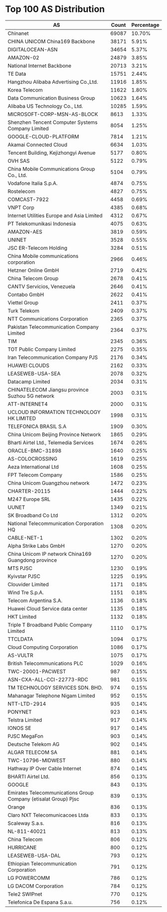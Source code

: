 # Top 100 AS Distribution
| AS | Count | Percentage |
|----|----|----|
| Chinanet | 69087 | 10.70% |
| CHINA UNICOM China169 Backbone | 38171 | 5.91% |
| DIGITALOCEAN-ASN | 34654 | 5.37% |
| AMAZON-02 | 24879 | 3.85% |
| National Internet Backbone | 20713 | 3.21% |
| TE Data | 15751 | 2.44% |
| Hangzhou Alibaba Advertising Co.,Ltd. | 11916 | 1.85% |
| Korea Telecom | 11622 | 1.80% |
| Data Communication Business Group | 10623 | 1.64% |
| Alibaba US Technology Co., Ltd. | 10285 | 1.59% |
| MICROSOFT-CORP-MSN-AS-BLOCK | 8613 | 1.33% |
| Shenzhen Tencent Computer Systems Company Limited | 8054 | 1.25% |
| GOOGLE-CLOUD-PLATFORM | 7814 | 1.21% |
| Akamai Connected Cloud | 6634 | 1.03% |
| Tencent Building, Kejizhongyi Avenue | 5177 | 0.80% |
| OVH SAS | 5122 | 0.79% |
| China Mobile Communications Group Co., Ltd. | 5104 | 0.79% |
| Vodafone Italia S.p.A. | 4874 | 0.75% |
| Rostelecom | 4827 | 0.75% |
| COMCAST-7922 | 4458 | 0.69% |
| VNPT Corp | 4385 | 0.68% |
| Internet Utilities Europe and Asia Limited | 4312 | 0.67% |
| PT Telekomunikasi Indonesia | 4075 | 0.63% |
| AMAZON-AES | 3819 | 0.59% |
| UNINET | 3528 | 0.55% |
| JSC ER-Telecom Holding | 3284 | 0.51% |
| China Mobile communications corporation | 2966 | 0.46% |
| Hetzner Online GmbH | 2719 | 0.42% |
| China Telecom Group | 2678 | 0.41% |
| CANTV Servicios, Venezuela | 2646 | 0.41% |
| Contabo GmbH | 2622 | 0.41% |
| Viettel Group | 2411 | 0.37% |
| Turk Telekom | 2409 | 0.37% |
| NTT Communications Corporation | 2365 | 0.37% |
| Pakistan Telecommunication Company Limited | 2364 | 0.37% |
| TIM | 2345 | 0.36% |
| TOT Public Company Limited | 2275 | 0.35% |
| Iran Telecommunication Company PJS | 2176 | 0.34% |
| HUAWEI CLOUDS | 2162 | 0.33% |
| LEASEWEB-USA-SEA | 2078 | 0.32% |
| Datacamp Limited | 2034 | 0.31% |
| CHINATELECOM Jiangsu province Suzhou 5G network | 2003 | 0.31% |
| ATT-INTERNET4 | 2000 | 0.31% |
| UCLOUD INFORMATION TECHNOLOGY HK LIMITED | 1998 | 0.31% |
| TELEFONICA BRASIL S.A | 1909 | 0.30% |
| China Unicom Beijing Province Network | 1865 | 0.29% |
| Bharti Airtel Ltd., Telemedia Services | 1674 | 0.26% |
| ORACLE-BMC-31898 | 1640 | 0.25% |
| AS-COLOCROSSING | 1619 | 0.25% |
| Aeza International Ltd | 1608 | 0.25% |
| FPT Telecom Company | 1586 | 0.25% |
| China Unicom Guangzhou network | 1472 | 0.23% |
| CHARTER-20115 | 1444 | 0.22% |
| M247 Europe SRL | 1435 | 0.22% |
| UUNET | 1349 | 0.21% |
| SK Broadband Co Ltd | 1312 | 0.20% |
| National Telecommunication Corporation HQ | 1308 | 0.20% |
| CABLE-NET-1 | 1302 | 0.20% |
| Alpha Strike Labs GmbH | 1270 | 0.20% |
| China Unicom IP network China169 Guangdong province | 1270 | 0.20% |
| MTS PJSC | 1230 | 0.19% |
| Kyivstar PJSC | 1225 | 0.19% |
| Clouvider Limited | 1171 | 0.18% |
| Wind Tre S.p.A. | 1151 | 0.18% |
| Telecom Argentina S.A. | 1136 | 0.18% |
| Huawei Cloud Service data center | 1135 | 0.18% |
| HKT Limited | 1132 | 0.18% |
| Triple T Broadband Public Company Limited | 1110 | 0.17% |
| TTCLDATA | 1094 | 0.17% |
| Cloud Computing Corporation | 1086 | 0.17% |
| AS-VULTR | 1075 | 0.17% |
| British Telecommunications PLC | 1029 | 0.16% |
| TWC-20001-PACWEST | 987 | 0.15% |
| ASN-CXA-ALL-CCI-22773-RDC | 981 | 0.15% |
| TM TECHNOLOGY SERVICES SDN. BHD. | 974 | 0.15% |
| Mahanagar Telephone Nigam Limited | 952 | 0.15% |
| NTT-LTD-2914 | 935 | 0.14% |
| PONYNET | 923 | 0.14% |
| Telstra Limited | 917 | 0.14% |
| IONOS SE | 917 | 0.14% |
| PJSC MegaFon | 903 | 0.14% |
| Deutsche Telekom AG | 902 | 0.14% |
| ALGAR TELECOM SA | 881 | 0.14% |
| TWC-10796-MIDWEST | 880 | 0.14% |
| Hathway IP Over Cable Internet | 874 | 0.14% |
| BHARTI Airtel Ltd. | 856 | 0.13% |
| GOOGLE | 843 | 0.13% |
| Emirates Telecommunications Group Company (etisalat Group) Pjsc | 839 | 0.13% |
| Orange | 836 | 0.13% |
| Claro NXT Telecomunicacoes Ltda | 833 | 0.13% |
| Scaleway S.a.s. | 816 | 0.13% |
| NL-811-40021 | 813 | 0.13% |
| China Telecom | 806 | 0.12% |
| HURRICANE | 800 | 0.12% |
| LEASEWEB-USA-DAL | 793 | 0.12% |
| Ethiopian Telecommunication Corporation | 791 | 0.12% |
| LG POWERCOMM | 786 | 0.12% |
| LG DACOM Corporation | 784 | 0.12% |
| Tele2 SWIPnet | 770 | 0.12% |
| Telefonica De Espana S.a.u. | 756 | 0.12% |
